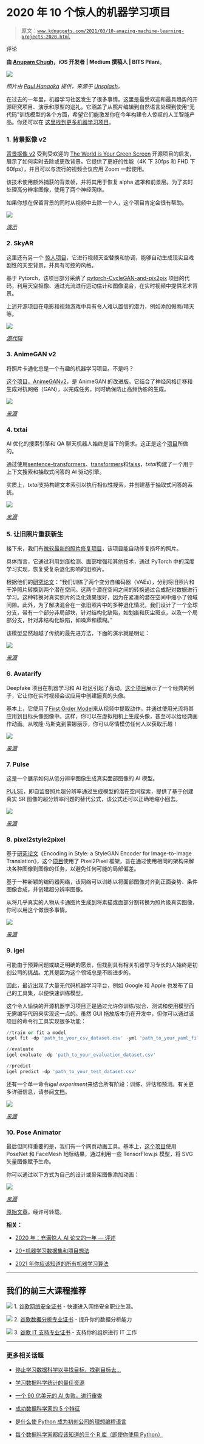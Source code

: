 # 2020 年 10 个惊人的机器学习项目

> 原文：[`www.kdnuggets.com/2021/03/10-amazing-machine-learning-projects-2020.html`](https://www.kdnuggets.com/2021/03/10-amazing-machine-learning-projects-2020.html)

评论

**由 [Anupam Chugh](https://www.linkedin.com/in/anupamchugh/?originalSubdomain=in)，iOS 开发者 | Medium 撰稿人 | BITS Pilani**。

![](img/3f52c957b761c877d775d26e30aff7ad.png)

*照片由 [Paul Hanaoka](https://unsplash.com/@plhnk?utm_source=medium&utm_medium=referral) 提供，来源于 [Unsplash](https://unsplash.com/?utm_source=medium&utm_medium=referral)。*

在过去的一年里，机器学习社区发生了很多事情。这里是最受欢迎和最具趋势的开源研究项目、演示和原型的巡礼。它涵盖了从照片编辑到自然语言处理到使用“无代码”训练模型的各个方面，希望它们能激发你在今年构建令人惊叹的人工智能产品。你还可以在 [这里找到更多机器学习项目](https://www.kdnuggets.com/2020/03/20-machine-learning-datasets-project-ideas.html)。

### 1\. 背景抠像 v2

[背景抠像 v2](https://github.com/PeterL1n/BackgroundMattingV2) 受到受欢迎的 [The World is Your Green Screen](https://github.com/senguptaumd/Background-Matting) 开源项目的启发，展示了如何实时去除或更改背景。它提供了更好的性能（4K 下 30fps 和 FHD 下 60fps），并且可以与流行的视频会议应用 Zoom 一起使用。

该技术使用额外捕获的背景帧，并将其用于恢复 alpha 遮罩和前景层。为了实时处理高分辨率图像，使用了两个神经网络。

如果你想在保留背景的同时从视频中去除一个人，这个项目肯定会很有帮助。

![](img/1435d1a137c845cb8869e71ab8c659e4.png)

*[演示](https://github.com/PeterL1n/BackgroundMattingV2)*

### 2\. SkyAR

这里还有另一个 [惊人项目](https://github.com/jiupinjia/SkyAR)，它进行视频天空替换和协调，能够自动生成现实且戏剧性的天空背景，并具有可控的风格。

基于 Pytorch，该项目部分采纳了 [pytorch-CycleGAN-and-pix2pix](https://github.com/junyanz/pytorch-CycleGAN-and-pix2pix) 项目的代码，利用天空抠像、通过光流进行运动估计和图像混合，在实时视频中提供艺术背景。

上述开源项目在电影和视频游戏中具有令人难以置信的潜力，例如添加假雨/晴天等。

![](img/3bc9c3a96cc41e80586e3d9beb560565.png)

*[源代码](https://github.com/jiupinjia/SkyAR)*

### 3\. AnimeGAN v2

将照片卡通化总是一个有趣的机器学习项目。不是吗？

[这个项目，AnimeGANv2](https://github.com/TachibanaYoshino/AnimeGANv2)，是 AnimeGAN 的改进版。它结合了神经风格迁移和生成对抗网络（GAN），以完成任务，同时确保防止高频伪影的生成。

![](img/5a5ba524f25ffc40b2aa668f4c28ac20.png)

*[来源](https://github.com/TachibanaYoshino/AnimeGANv2)*

### 4\. txtai

AI 优化的搜索引擎和 QA 聊天机器人始终是当下的需求。这正是这个[项目](https://github.com/neuml/txtai)所做的。

通过使用[sentence-transformers](https://github.com/UKPLab/sentence-transformers)、[transformers](https://github.com/huggingface/transformers)和[faiss](https://github.com/facebookresearch/faiss)，*txtai*构建了一个用于上下文搜索和抽取式问答的 AI 驱动引擎。

实质上，*txtai*支持构建文本索引以执行相似性搜索，并创建基于抽取式问答的系统。

![](img/a16e86b8346cb4fa5783f15b0dcd66d9.png)

*[来源](https://github.com/neuml/txtai)*

### 5\. 让旧照片重获新生

接下来，我们有[微软最新的照片修复项目](https://github.com/microsoft/Bringing-Old-Photos-Back-to-Life)，该项目能自动修复损坏的照片。

具体而言，它通过利用划痕检测、面部增强和其他技术，通过 PyTorch 中的深度学习实现，恢复受复杂退化影响的旧照片。

根据他们的[研究论文](https://arxiv.org/abs/2004.09484)：“我们训练了两个变分自编码器（VAEs），分别将旧照片和干净照片转换到两个潜在空间。这两个潜在空间之间的转换通过合成配对数据进行学习。这种转换对真实照片的泛化效果很好，因为在紧凑的潜在空间中缩小了领域间隙。此外，为了解决混合在一张旧照片中的多种退化情况，我们设计了一个全球分支，带有一个部分非局部块，针对结构化缺陷，如划痕和灰尘斑点，以及一个局部分支，针对非结构化缺陷，如噪声和模糊。”

该模型显然超越了传统的最先进方法，下面的演示就是明证：

![](img/7502992766a95abae6bf0fb4ab995793.png)

*[来源](https://github.com/microsoft/Bringing-Old-Photos-Back-to-Life)*

### 6\. Avatarify

Deepfake 项目在机器学习和 AI 社区引起了轰动。[这个项目](https://github.com/alievk/avatarify)展示了一个经典的例子，它让你在实时视频会议应用中创建逼真的头像。

基本上，它使用了[First Order Model](https://github.com/AliaksandrSiarohin/first-order-model)来从视频中提取动作，并通过使用光流将其应用到目标头像图像中。这样，你可以在虚拟相机上生成头像，甚至可以给经典画作动画。从埃隆·马斯克到蒙娜丽莎，你可以尽情模仿任何人以获取乐趣！

![](img/412d871fc0044077dd343e16aa7b8818.png)

*[来源](https://github.com/alievk/avatarify)*

### 7\. Pulse

这是一个展示如何从低分辨率图像生成真实面部图像的 AI 模型。

[PULSE](https://github.com/adamian98/pulse)，即自监督照片超分辨率通过生成模型的潜在空间探索，提供了基于创建真实 SR 图像的超分辨率问题的替代公式，该公式还可以正确地缩小回去。

![](img/7b36a047fadef9dbce49c48ac10b9d79.png)

*[来源](https://www.reddit.com/r/MachineLearning/comments/hciw10/r_wolfenstein_and_doom_guy_upscaled_into/)*

### 8\. pixel2style2pixel

基于[研究论文](https://arxiv.org/abs/2008.00951)《Encoding in Style: a StyleGAN Encoder for Image-to-Image Translation》，这个[项目](https://github.com/eladrich/pixel2style2pixel)使用了 Pixel2Pixel 框架，旨在通过使用相同的架构来解决各种图像到图像的任务，以避免任何可能的局部偏差。

基于一种新颖的编码器网络，该网络可以训练以将面部图像对齐到正面姿势、条件图像合成，并创建超分辨率图像。

从将几乎真实的人物从卡通图片生成到将素描或面部分割转换为照片级真实图像，你可以用这个做很多事情。

![](img/834aff9037b95b8487794ad63162005d.png)

*[来源](https://www.reddit.com/r/MachineLearning/comments/jcuch4/p_creating_real_versions_of_pixar_characters/)*

### 9\. igel

可能由于预算问题或缺乏明确的愿景，但找到具有相关机器学习专长的人始终是初创公司的挑战。尤其是因为这个领域总是不断进步的。

因此，最近出现了大量无代码机器学习平台，例如 Google 和 Apple 也发布了自己的工具集，以便快速训练模型。

这个令人愉快的开源机器学习项目正是通过允许你训练/拟合、测试和使用模型而无需编写代码来实现这一点的。虽然 GUI 拖放版本仍在开发中，但你可以通过该项目的命令行工具实现很多功能：

```py
//train or fit a model
igel fit -dp 'path_to_your_csv_dataset.csv' -yml 'path_to_your_yaml_file.yaml'

//evaluate
igel evaluate -dp 'path_to_your_evaluation_dataset.csv'

//predict
igel predict -dp 'path_to_your_test_dataset.csv'

```

还有一个单一命令*igel experiment*来结合所有阶段：训练、评估和预测。有关更多详细信息，请参阅[文档](https://github.com/nidhaloff/igel)。

![](img/9e342cb444bf3fe98419e7df56f89344.png)

*[来源](https://github.com/nidhaloff/igel)*

### 10\. Pose Animator

最后但同样重要的是，我们有一个网页动画工具。基本上，[这个项目](https://github.com/yemount/pose-animator/)使用 PoseNet 和 FaceMesh 地标结果，通过利用一些 TensorFlow.js 模型，将 SVG 矢量图像赋予生命。

你可以通过以下方式为自己的设计或骨架图像添加动画：

![](img/3a60e2cfad90130d1aad605af380ecd9.png)

*[来源](https://github.com/yemount/pose-animator/)*

[原始文章](https://medium.com/better-programming/the-top-10-trending-machine-learning-projects-of-2020-d923bf31abb7)。经许可转载。

**相关：**

+   [2020 年：充满惊人 AI 论文的一年 — 评述](https://www.kdnuggets.com/2020/12/2020-amazing-ai-papers.html)

+   [20+机器学习数据集和项目想法](https://www.kdnuggets.com/2020/03/20-machine-learning-datasets-project-ideas.html)

+   [2021 年你应该知道的所有机器学习算法](https://www.kdnuggets.com/2021/01/machine-learning-algorithms-2021.html)

* * *

## 我们的前三大课程推荐

![](img/0244c01ba9267c002ef39d4907e0b8fb.png) 1\. [谷歌网络安全证书](https://www.kdnuggets.com/google-cybersecurity) - 快速进入网络安全职业生涯。

![](img/e225c49c3c91745821c8c0368bf04711.png) 2\. [谷歌数据分析专业证书](https://www.kdnuggets.com/google-data-analytics) - 提升你的数据分析能力

![](img/0244c01ba9267c002ef39d4907e0b8fb.png) 3\. [谷歌 IT 支持专业证书](https://www.kdnuggets.com/google-itsupport) - 支持你的组织进行 IT 工作

* * *

### 更多相关话题

+   [停止学习数据科学以寻找目标，找到目标去…](https://www.kdnuggets.com/2021/12/stop-learning-data-science-find-purpose.html)

+   [学习数据科学统计的最佳资源](https://www.kdnuggets.com/2021/12/springboard-top-resources-learn-data-science-statistics.html)

+   [一个 90 亿美元的 AI 失败，进行审查](https://www.kdnuggets.com/2021/12/9b-ai-failure-examined.html)

+   [成功数据科学家的 5 个特征](https://www.kdnuggets.com/2021/12/5-characteristics-successful-data-scientist.html)

+   [是什么使 Python 成为初创公司的理想编程语言](https://www.kdnuggets.com/2021/12/makes-python-ideal-programming-language-startups.html)

+   [每个数据科学家都应该知道的三个 R 库（即使你使用 Python）](https://www.kdnuggets.com/2021/12/three-r-libraries-every-data-scientist-know-even-python.html)
